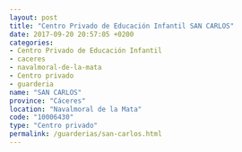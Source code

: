 ```yaml
---
layout: post
title: "Centro Privado de Educación Infantil SAN CARLOS"
date: 2017-09-20 20:57:05 +0200
categories:
- Centro Privado de Educación Infantil
- caceres
- navalmoral-de-la-mata
- Centro privado
- guarderia
name: "SAN CARLOS"
province: "Cáceres"
location: "Navalmoral de la Mata"
code: "10006430"
type: "Centro privado"
permalink: /guarderias/san-carlos.html
---
```

